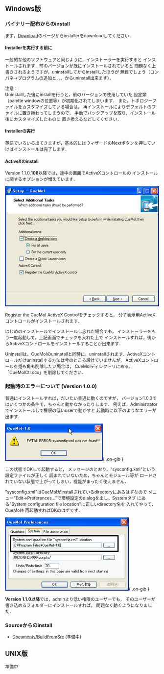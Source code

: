 

## Windows版

### バイナリー配布からのinstall
まず，[Download](/Download)のページからinstallerをdownloadしてください．


#### Installerを実行する前に
一般的な他のソフトウェアと同じように，インストーラーを実行すると
インストールされます．前のバージョンが既にインストールされていると
問題なく上書きされるようですが，uninstallしてからinstallしたほうが
無難でしょう（コンパネ→プログラムの追加と．．．からuninstall出来ます）．

注意：<br />
Uninstallした後にinstallを行うと，前のバージョンで使用していた
設定類（palette windowの位置等）が初期化されてしまいます．
また，トポロジーファイルをカスタマイズしている場合は，
再インストールによりデフォルトのファイルに置き換わってしまうので，
手動でバックアップを取り，インストール後にカスタマイズしたものに
置き換えるなどしてください．

#### Installerの実行
英語でいろいろ出てきますが，基本的にはウィザードのNextボタンを押していけばインストールは完了します．

#### ActiveXのinstall
Version 1.1.0.**108**以降では，途中の画面でActiveXコントロールの
インストールに関するオプションが増えています．


![installer1](/assets/images/Install-1.1/installer1.png)


Register the CueMol ActiveX Controlをチェックすると，
分子表示用ActiveXコントロールがインストールされます．

はじめのインストールでインストールし忘れた場合でも，
インストーラーをもう一度起動して，上記画面でチェックを入れた上で
インストールすれば，後からActiveXコントロールをインストールすることが出来ます．

Uninstallは，CueMolのuninstallと同時に，uninstallされます．ActiveXコントロールだけuninstallする方法は今のところ設けていませんが，
ActiveXコントロールを兎も角も削除したい場合は，
CueMolディレクトリにある，「CueMolCtl.ocx」を削除してください．

### 起動時のエラーについて (Version 1.0.0)
普通にインストールすれば，だいたい普通に動くのですが，
バージョン1.0.0ではいくつかの条件で，ちゃんと動かなかったりします．
例えば，Administratorでインストールして権限の低いuserで動かすと
起動時に以下のようなエラーが出ます．


![errormsg](/assets/images/Install-1.1/errormsg.png){ .on-glb }


この状態でOKして起動すると，
メッセージのとおり，"sysconfig.xml"という設定ファイルが正しく
読まれていないため，ちゃんとモジュール等が
ロードされていない状態で上がってしまい，機能がまったく使えません．

"sysconfig.xml"はCueMolがinstallされているdirectoryにあるはずなので
メニュー”Edit→Preferences...”で環境設定のdialogを出し，Systemタブ
にある"System configuration file location"に正しいdirectory名を
入れてやって，CueMolを再起動すればOKのはずです．


![sysconfig1](/assets/images/Install-1.1/sysconfig1.png){ .on-glb }


**Version 1.1.0以降**では，adminより低い権限のユーザーでも，
そのユーザーが書き込めるフォルダーにインストールすれば，
問題なく動くようになりました．

### Sourceからのinstall

-  [Documents/BuildFromSrc](/Documents/BuildFromSrc) (準備中)


## UNIX版
準備中
